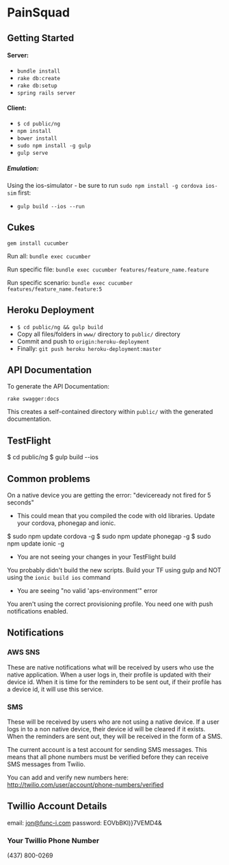 # PainSquad

## Getting Started

#### Server:

- `bundle install`
- `rake db:create`
- `rake db:setup`
- `spring rails server`

#### Client:

- `$ cd public/ng`
- `npm install`
- `bower install`
- `sudo npm install -g gulp`
- `gulp serve`

##### Emulation:

Using the ios-simulator - be sure to run `sudo npm install -g cordova ios-sim` first:

- `gulp build --ios --run`


## Cukes

`gem install cucumber`

Run all: `bundle exec cucumber`

Run specific file: `bundle exec cucumber features/feature_name.feature`

Run specific scenario: `bundle exec cucumber features/feature_name.feature:5`


## Heroku Deployment

- `$ cd public/ng && gulp build`
- Copy all files/folders in `www/` directory to `public/` directory
- Commit and push to `origin:heroku-deployment`
- Finally: `git push heroku heroku-deployment:master`

## API Documentation

To generate the API Documentation:

`rake swagger:docs`

This creates a self-contained directory within `public/` with the generated documentation.

## TestFlight

$ cd public/ng
$ gulp build --ios

## Common problems

On a native device you are getting the error: "deviceready not fired for 5 seconds"

* This could mean that you compiled the code with old libraries.  Update your cordova, phonegap and ionic.

$ sudo npm update cordova -g
$ sudo npm update phonegap -g
$ sudo npm update ionic -g

* You are not seeing your changes in your TestFlight build

You probably didn't build the new scripts.  Build your TF using gulp and NOT using the `ionic build ios` command

* You are seeing "no valid 'aps-environment'" error

You aren't using the correct provisioning profile.  You need one with push notifications enabled.

## Notifications

### AWS SNS

These are native notifications what will be received by users who use the native application.  When a user logs in, their profile is updated with their device id.  When it is time for the reminders to be sent out, if their profile has a device id, it will use this service.

### SMS

These will be received by users who are not using a native device.  If a user logs in to a non native device, their device id will be cleared if it exists.  When the reminders are sent out, they will be received in the form of a SMS.

The current account is a test account for sending SMS messages.  This means that all phone numbers must be verified before they can receive SMS messages from Twilio.

You can add and verify new numbers here: http://twilio.com/user/account/phone-numbers/verified

## Twillio Account Details

email: jon@func-i.com
password: EOVbBKl)}7VEMD4&

### Your Twillio Phone Number

(437) 800-0269
